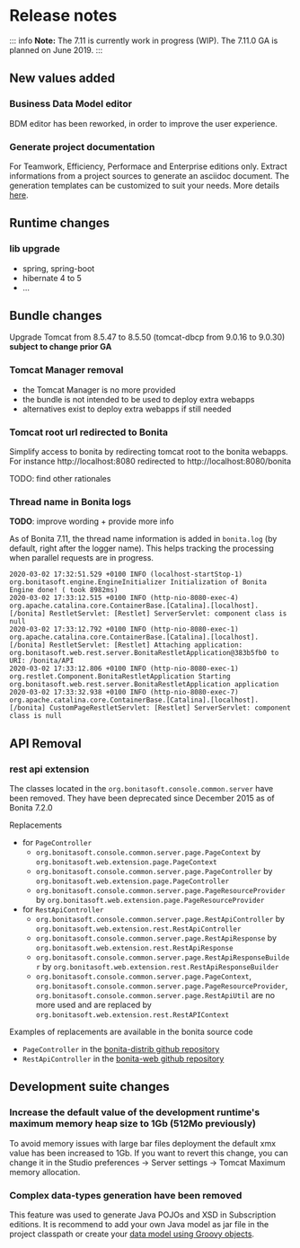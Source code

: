 # Release notes

::: info
**Note:** The 7.11 is currently work in progress (WIP). The 7.11.0 GA is planned on June 2019.
:::

## New values added

### Business Data Model editor
BDM editor has been reworked, in order to improve the user experience.

### Generate project documentation
For Teamwork, Efficiency, Performace and Enterprise editions only.
Extract informations from a project sources to generate an asciidoc document. The generation templates can be customized to suit your needs. More details [here](project-documentation-generation.md).


## Runtime changes

### lib upgrade
- spring, spring-boot
- hibernate 4 to 5
- ...


## Bundle changes

Upgrade Tomcat from 8.5.47 to 8.5.50 (tomcat-dbcp from 9.0.16 to 9.0.30) **subject to change prior GA**


### Tomcat Manager removal

- the Tomcat Manager is no more provided
- the bundle is not intended to be used to deploy extra webapps
- alternatives exist to deploy extra webapps if still needed

### Tomcat root url redirected to Bonita

Simplify access to bonita by redirecting tomcat root to the bonita webapps.
For instance http://localhost:8080 redirected to http://localhost:8080/bonita

TODO: find other rationales


### Thread name in Bonita logs

**TODO**: improve wording + provide more info

As of Bonita 7.11, the thread name information is added in `bonita.log` (by default, right after the logger name).
This helps tracking the processing when parallel requests are in progress.
```
2020-03-02 17:32:51.529 +0100 INFO (localhost-startStop-1) org.bonitasoft.engine.EngineInitializer Initialization of Bonita Engine done! ( took 8982ms)
2020-03-02 17:33:12.515 +0100 INFO (http-nio-8080-exec-4) org.apache.catalina.core.ContainerBase.[Catalina].[localhost].[/bonita] RestletServlet: [Restlet] ServerServlet: component class is null
2020-03-02 17:33:12.792 +0100 INFO (http-nio-8080-exec-1) org.apache.catalina.core.ContainerBase.[Catalina].[localhost].[/bonita] RestletServlet: [Restlet] Attaching application: org.bonitasoft.web.rest.server.BonitaRestletApplication@383b5fb0 to URI: /bonita/API
2020-03-02 17:33:12.806 +0100 INFO (http-nio-8080-exec-1) org.restlet.Component.BonitaRestletApplication Starting org.bonitasoft.web.rest.server.BonitaRestletApplication application
2020-03-02 17:33:32.938 +0100 INFO (http-nio-8080-exec-7) org.apache.catalina.core.ContainerBase.[Catalina].[localhost].[/bonita] CustomPageRestletServlet: [Restlet] ServerServlet: component class is null
```


## API Removal

### rest api extension

The classes located in the `org.bonitasoft.console.common.server` have been removed. They have been deprecated since December 2015 as of Bonita 7.2.0

Replacements
- for `PageController`
  - `org.bonitasoft.console.common.server.page.PageContext` by `org.bonitasoft.web.extension.page.PageContext`
  - `org.bonitasoft.console.common.server.page.PageController` by `org.bonitasoft.web.extension.page.PageController`
  - `org.bonitasoft.console.common.server.page.PageResourceProvider` by `org.bonitasoft.web.extension.page.PageResourceProvider`
- for `RestApiController `
  - `org.bonitasoft.console.common.server.page.RestApiController` by `org.bonitasoft.web.extension.rest.RestApiController`
  - `org.bonitasoft.console.common.server.page.RestApiResponse` by `org.bonitasoft.web.extension.rest.RestApiResponse`
  - `org.bonitasoft.console.common.server.page.RestApiResponseBuilder` by `org.bonitasoft.web.extension.rest.RestApiResponseBuilder`
  - `org.bonitasoft.console.common.server.page.PageContext`, `org.bonitasoft.console.common.server.page.PageResourceProvider`,
  `org.bonitasoft.console.common.server.page.RestApiUtil` are no more used and are replaced by
  `org.bonitasoft.web.extension.rest.RestAPIContext`

Examples of replacements are available in the bonita source code
- `PageController` in the [bonita-distrib github repository](https://github.com/bonitasoft/bonita-distrib/commit/f1f9d356c96d4e2807bd8b59376ce57d4af89b9a#diff-caa18f5f325ab429a66c76851e3bdd42)
- `RestApiController` in the [bonita-web github repository](https://github.com/bonitasoft/bonita-web/commit/1387c4c513bdc2bb97071cddefc75d519886ed90#diff-c08aeb7d35cf380be1cdc09fea7ef822)


## Development suite changes

### Increase the default value of the development runtime's maximum memory heap size to 1Gb (512Mo previously)

To avoid memory issues with large bar files deployment the default xmx value has been increased to 1Gb. If you want to revert this change, you can change it in the Studio preferences -> Server settings -> Tomcat Maximum memory allocation.
 
### Complex data-types generation have been removed

This feature was used to generate Java POJOs and XSD in Subscription editions. It is recommend to add your own Java model as jar file in the project classpath or create your [data model using Groovy objects](groovy-in-bonita.md#create-data-model).
